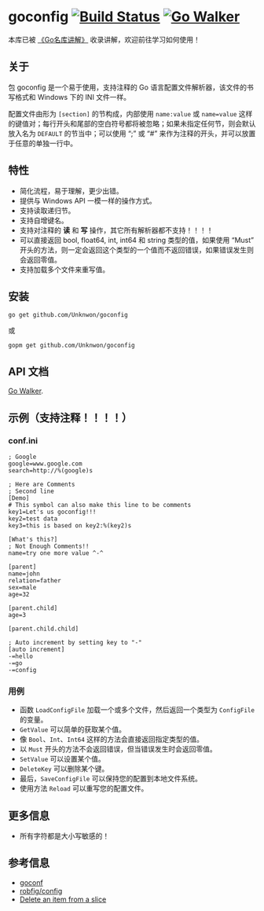 goconfig [![Build Status](https://drone.io/github.com/Unknwon/goconfig/status.png)](https://drone.io/github.com/Unknwon/goconfig/latest) [![Go Walker](http://gowalker.org/api/v1/badge)](http://gowalker.org/github.com/Unknwon/goconfig) 
========

本库已被 [《Go名库讲解》](https://github.com/Unknwon/go-rock-libraries-showcases/tree/master/lectures/01-goconfig) 收录讲解，欢迎前往学习如何使用！

## 关于

包 goconfig 是一个易于使用，支持注释的 Go 语言配置文件解析器，该文件的书写格式和 Windows 下的 INI 文件一样。

配置文件由形为 `[section]` 的节构成，内部使用 `name:value` 或 `name=value` 这样的键值对；每行开头和尾部的空白符号都将被忽略；如果未指定任何节，则会默认放入名为 `DEFAULT` 的节当中；可以使用 “;” 或 “#” 来作为注释的开头，并可以放置于任意的单独一行中。
	
## 特性
	
- 简化流程，易于理解，更少出错。
- 提供与 Windows API 一模一样的操作方式。
- 支持读取递归节。
- 支持自增键名。
- 支持对注释的 **读** 和 **写** 操作，其它所有解析器都不支持！！！！
- 可以直接返回 bool, float64, int, int64 和 string 类型的值，如果使用 “Must” 开头的方法，则一定会返回这个类型的一个值而不返回错误，如果错误发生则会返回零值。
- 支持加载多个文件来重写值。

## 安装
	
	go get github.com/Unknwon/goconfig

或

	gopm get github.com/Unknwon/goconfig


## API 文档

[Go Walker](http://gowalker.org/github.com/Unknwon/goconfig).

## 示例（支持注释！！！！）

### conf.ini
	
	; Google
	google=www.google.com
	search=http://%(google)s

	; Here are Comments
	; Second line
	[Demo]
	# This symbol can also make this line to be comments
	key1=Let's us goconfig!!!
	key2=test data
	key3=this is based on key2:%(key2)s

	[What's this?]
	; Not Enough Comments!!
	name=try one more value ^-^

	[parent]
	name=john
	relation=father
	sex=male
	age=32

	[parent.child]
	age=3

	[parent.child.child]

	; Auto increment by setting key to "-"
	[auto increment]
	-=hello
	-=go
	-=config

### 用例

- 函数 `LoadConfigFile` 加载一个或多个文件，然后返回一个类型为 `ConfigFile` 的变量。
- `GetValue` 可以简单的获取某个值。
- 像 `Bool`、`Int`、`Int64` 这样的方法会直接返回指定类型的值。
- 以 `Must` 开头的方法不会返回错误，但当错误发生时会返回零值。
- `SetValue` 可以设置某个值。
- `DeleteKey` 可以删除某个键。
- 最后，`SaveConfigFile` 可以保持您的配置到本地文件系统。
- 使用方法 `Reload` 可以重写您的配置文件。

## 更多信息

- 所有字符都是大小写敏感的！

## 参考信息

- [goconf](http://code.google.com/p/goconf/)
- [robfig/config](https://github.com/robfig/config)
- [Delete an item from a slice](https://groups.google.com/forum/?fromgroups=#!topic/golang-nuts/lYz8ftASMQ0)